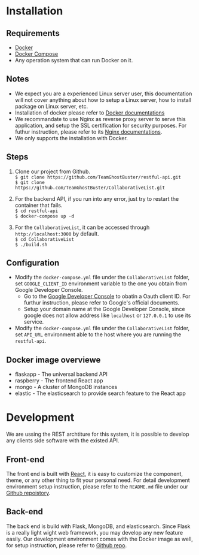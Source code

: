 # Installation

## Requirements
* [Docker](https://www.docker.com/products/overview)
* [Docker Compose](https://docs.docker.com/compose/)
* Any operation system that can run Docker on it.

## Notes
* We expect you are a experienced Linux server user, this documentation will not cover anything about how to setup a Linux server, how to install package on Linux server, etc.
* Installation of docker please refer to [Docker documentations](https://store.docker.com/editions/community/docker-ce-server-ubuntu?tab=description)
* We recommandate to use Nginx as reverse proxy server to serve this application, and setup the SSL certification for security purposes. For futhur instruction, please refer to its [Nginx documentations](https://www.nginx.com/resources/admin-guide/reverse-proxy/).
* We only supports the installation with Docker.

## Steps
1. Clone our project from Github.  
`$ git clone https://github.com/TeamGhostBuster/restful-api.git`  
`$ git clone https://github.com/TeamGhostBuster/CollaborativeList.git`

2. For the backend API, if you run into any error, just try to restart the container that fails.  
`$ cd restful-api`   
`$ docker-compose up -d`

3. For the `CollaborativeList`, it can be accessed through `http://localhost:3000` by default.     
`$ cd CollaborativeList`  
`$ ./build.sh`

## Configuration
* Modify the `docker-compose.yml` file under the `CollaborativeList` folder, set `GOOGLE_CLIENT_ID` environment variable to the one you obtain from Google Developer Console.
    * Go to the [Google Developer Console](console.developers.google.com/) to obatin a Oauth client ID. For furthur instruction, please refer to Google's official documents.
    * Setup your domain name at the Google Developer Console, since google does not allow address like `localhost` or `127.0.0.1` to use its service.
* Modify the `docker-compose.yml` file under the `CollaborativeList` folder, set `API_URL` environment able to the host where you are running the `restful-api`.

## Docker image overviewe
* flaskapp - The universal backend API
* raspberry - The frontend React app
* mongo - A cluster of MongoDB instances
* elastic - The elasticsearch to provide search feature to the React app

# Development
We are ussing the REST archtiture for this system, it is possible to develop any clients side software with the existed API.

## Front-end
The front end is built with [React](https://facebook.github.io/react/), it is easy to customize the component, theme, or any other thing to fit your personal need. For detail development environment setup instruction, please refer to the `README.md` file under our [Github repoistory](https://github.com/TeamGhostBuster/CollaborativeList).

## Back-end
The back end is build with Flask, MongoDB, and elasticsearch. Since Flask is a really light wight web framework, you may develop any new feature easily. Our development environment comes with the Docker image as well, for setup instruction, please refer to [Github repo](https://github.com/TeamGhostBuster/restful-api).
